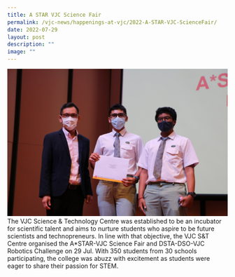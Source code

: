 ```yaml
---
title: A STAR VJC Science Fair
permalink: /vjc-news/happenings-at-vjc/2022-A-STAR-VJC-ScienceFair/
date: 2022-07-29
layout: post
description: ""
image: ""
---
```


![](/images/Happening%20at%20VJC/2022%2022%20ASTAR%20VJC.jpg)
The VJC Science & Technology Centre was established to be an incubator for scientific talent and aims to nurture students who aspire to be future scientists and technopreneurs. In line with that objective, the VJC S&T Centre organised the A\*STAR-VJC Science Fair and DSTA-DSO-VJC Robotics Challenge on 29 Jul. With 350 students from 30 schools participating, the college was abuzz with excitement as students were eager to share their passion for STEM.
